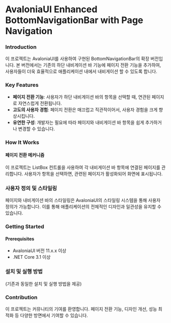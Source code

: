 # AvaloniaUI Enhanced BottomNavigationBar with Page Navigation
### Introduction
이 프로젝트는 AvaloniaUI를 사용하여 구현된 BottomNavigationBar의 확장 버전입니다. 본 버전에서는 기존의 하단 내비게이션 바 기능에 페이지 전환 기능을 추가하여, 사용자들이 더욱 효율적으로 애플리케이션 내에서 내비게이션 할 수 있도록 합니다.

### Key Features
- **페이지 전환 기능**: 사용자가 하단 내비게이션 바의 항목을 선택할 때, 연관된 페이지로 자연스럽게 전환됩니다.
- **고도의 사용자 경험**: 페이지 전환은 매끄럽고 직관적이어서, 사용자 경험을 크게 향상시킵니다.
- **유연한 구성**: 개발자는 필요에 따라 페이지와 내비게이션 바 항목을 쉽게 추가하거나 변경할 수 있습니다.
### How It Works
#### 페이지 전환 메커니즘
이 프로젝트는 ListBox 컨트롤을 사용하여 각 내비게이션 바 항목에 연결된 페이지를 관리합니다. 사용자가 항목을 선택하면, 관련된 페이지가 활성화되어 화면에 표시됩니다.

### 사용자 정의 및 스타일링
페이지와 내비게이션 바의 스타일링은 AvaloniaUI의 스타일링 시스템을 통해 사용자 정의가 가능합니다. 이를 통해 애플리케이션의 전체적인 디자인과 일관성을 유지할 수 있습니다.

### Getting Started
#### Prerequisites
- AvaloniaUI 버전 11.x.x 이상
- .NET Core 3.1 이상
### 설치 및 실행 방법
(기존과 동일한 설치 및 실행 방법을 제공)

### Contribution
이 프로젝트는 커뮤니티의 기여를 환영합니다. 페이지 전환 기능, 디자인 개선, 성능 최적화 등 다양한 방면에서 기여할 수 있습니다.
